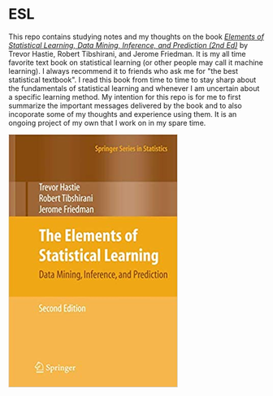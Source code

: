 # ESL

This repo contains studying notes and my thoughts on the book [_Elements of Statistical Learning, Data Mining, Inference, and Prediction (2nd Ed)_](https://web.stanford.edu/~hastie/ElemStatLearn/) by Trevor Hastie, Robert Tibshirani, and Jerome Friedman. It is my all time favorite text book on statistical learning (or other people may call it machine learning). I always recommend it to friends who ask me for "the best statistical textbook". I read this book from time to time to stay sharp about the fundamentals of statistical learning and whenever I am uncertain about a specific learning method. My intention for this repo is for me to first summarize the important messages delivered by the book and to also incoporate some of my thoughts and experience using them. It is an ongoing project of my own that I work on in my spare time. 


![](fig/icon.jpg)